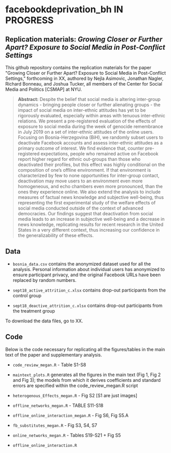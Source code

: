 # facebookdeprivation_bh IN PROGRESS

Replication materials: _Growing Closer or Further Apart? Exposure to Social Media in Post-Conflict Settings_
--------------

This github repository contains the replication materials for the paper "Growing Closer or Further Apart? Exposure to Social Media in Post-Conflict Settings," forthcoming in XX, authored by Nejla Asimovic, Jonathan Nagler, Richard Bonneau, and Joshua Tucker, all members of the Center for Social Media and Politics [CSMAP] at NYU.


> __Abstract:__
Despite the belief that social media is altering inter-group dynamics - bringing people closer or further alienating groups - the impact of social media on inter-ethnic attitudes has yet to be rigorously evaluated, especially within areas with tenuous inter-ethnic relations. We present
a pre-registered evaluation of the effects of exposure to social media during the
week of genocide remembrance in July 2019 on a set of inter-ethnic attitudes of
the online users. Focusing on Bosnia-Herzegovina (BiH), we randomly subset users to deactivate
Facebook accounts and assess inter-ethnic attitudes as a primary
outcome of interest. We find evidence that, counter pre-registered expectations, people who remained active on Facebook report higher regard for ethnic out-groups than those who deactivated their profiles, but this effect was highly conditional on the composition of one’s offline environment. If that environment is characterized by few to none opportunities for inter-group contact, deactivation may move users to an environment even more homogeneous, and echo chambers even more pronounced, than the ones they experience online. We also extend the analysis to include measures of factual news knowledge and subjective well-being, thus representing the first experimental study of the welfare effects of social media conducted outside of the context of advanced democracies. Our findings suggest that deactivation from social media leads to an increase in subjective well-being and a decrease in news knowledge, replicating results for recent research in the United States in a very different context, thus increasing our confidence in the generalizability of these effects. 

## Data

- `bosnia_data.csv` contains the anonymized dataset used for all the analysis. Personal information about individual users has anonymized to ensure participant privacy, and the original Facebook URLs have been replaced by random numbers. 

- `sept18_active_attrition_c.xlsx` contains drop-out participants from the control group

- `sept18_deactive_attrition_c.xlsx` contains drop-out participants from the treatment group

To download the data files, go to XX.


## Code
Below is the code necessary for replicating all the figures/tables in the main text of the paper and supplementary analysis.

- `code_review_megan.R` - Table S1-S8

- `maintext_plots.R` generates all the figures in the main text (Fig 1, Fig 2 and Fig 3); the models from which it derives coefficients and standard errors are specified within the code_review_megan.R script 
- `heterogenous_Effects_megan.R` - Fig S2 [S1 are just images]
- `offline_networks_megan.R`  - TABLE S11-S18
- `offline_online_interaction_megan.R` - Fig S6, Fig S5.A
- `fb_substitutes_megan.R` - Fig S3, S4, S7
- `online_networks_megan.R` - Tables S19-S21 + Fig S5
- `offline_online_interaction.R`






